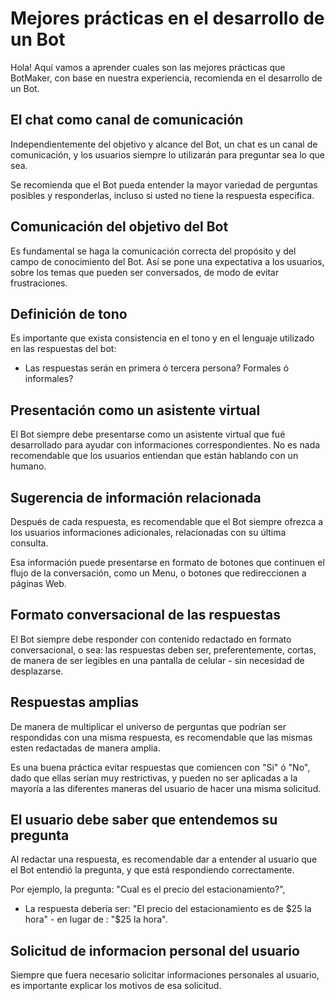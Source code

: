 # Mejores prácticas en el desarrollo de un Bot

Hola! Aquí vamos a aprender cuales son las mejores prácticas que BotMaker, con base en nuestra experiencia, recomienda en el desarrollo de un Bot.

## El chat como canal de comunicación

Independientemente del objetivo y alcance del Bot, un chat es un canal de comunicación, y los usuarios siempre lo utilizarán para preguntar sea lo que sea.

Se recomienda que el Bot pueda entender la mayor variedad de perguntas posibles y responderlas, incluso si usted no tiene la respuesta especifica. 

## Comunicación del objetivo del Bot

Es fundamental se haga la comunicación correcta del propósito y del campo de conocimiento del Bot. Así se pone una expectativa a los usuarios, sobre los temas que pueden ser conversados, de modo de evitar frustraciones.

## Definición de tono
Es importante que exista consistencia en el tono y en el lenguaje utilizado en las respuestas del bot:

- Las respuestas serán en primera ó tercera persona? Formales ó informales?

## Presentación como un asistente virtual

El Bot siempre debe presentarse como un asistente virtual que fué desarrollado para ayudar con informaciones correspondientes. No es nada recomendable que los usuarios entiendan que están hablando con un humano.

## Sugerencia de información relacionada

Después de cada respuesta, es recomendable que el Bot siempre ofrezca a los usuarios informaciones adicionales, relacionadas con su última consulta. 

Esa información puede presentarse en formato de botones que continuen el flujo de la conversación, como un Menu, o botones que redireccionen a páginas Web. 

## Formato conversacional de las respuestas

El Bot siempre debe responder con contenido redactado en formato conversacional, o sea: las respuestas deben ser, preferentemente, cortas, de manera de ser legibles en una pantalla de celular - sin necesidad de desplazarse.

## Respuestas amplias

De manera de multiplicar el universo de perguntas que podrían ser respondidas con una misma respuesta, es recomendable que las mismas esten redactadas de manera amplia.

Es una buena práctica evitar respuestas que comiencen con "Si" ó "No", dado que ellas serían muy restrictivas, y pueden no ser aplicadas a la mayoría a las diferentes maneras del usuario de hacer una misma solicitud.

## El usuario debe saber que entendemos su pregunta

Al redactar una respuesta, es recomendable dar a entender al usuario que el Bot entendió la pregunta, y que está respondiendo correctamente.

Por ejemplo, la pregunta: 
"Cual es el precio del estacionamiento?",
- La respuesta debería ser: "El precio del estacionamiento es de $25 la hora" - en lugar de : "$25 la hora".

## Solicitud de informacion personal del usuario

Siempre que fuera necesario solicitar informaciones personales al usuario, es importante explicar los motivos de esa solicitud.
<!--stackedit_data:
eyJoaXN0b3J5IjpbLTE3NTUxMjM0NTVdfQ==
-->
